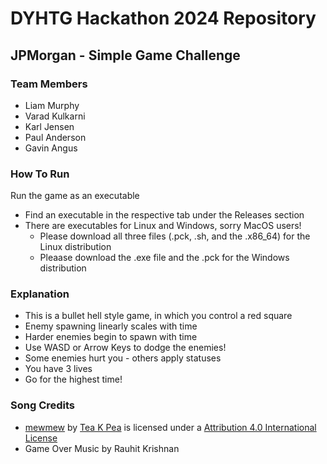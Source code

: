 # DYHTG Hackathon 2024 Repository
## JPMorgan - Simple Game Challenge

### Team Members

- Liam Murphy
- Varad Kulkarni
- Karl Jensen
- Paul Anderson
- Gavin Angus

### How To Run

Run the game as an executable
- Find an executable in the respective tab under the Releases section
- There are executables for Linux and Windows, sorry MacOS users!
    - Please download all three files (.pck, .sh, and the .x86_64) for the Linux distribution
    - Pleaase download the .exe file and the .pck for the Windows distribution

### Explanation

- This is a bullet hell style game, in which you control a red square
- Enemy spawning linearly scales with time
- Harder enemies begin to spawn with time
- Use WASD or Arrow Keys to dodge the enemies!
- Some enemies hurt you - others apply statuses
- You have 3 lives
- Go for the highest time!

### Song Credits

- [mewmew](https://freemusicarchive.org/music/tea-k-pea/single/mewmew/) by [Tea K Pea](https://freemusicarchive.org/music/tea-k-pea/) is licensed under a [Attribution 4.0 International License](https://creativecommons.org/licenses/by/4.0/)
- Game Over Music by Rauhit Krishnan
